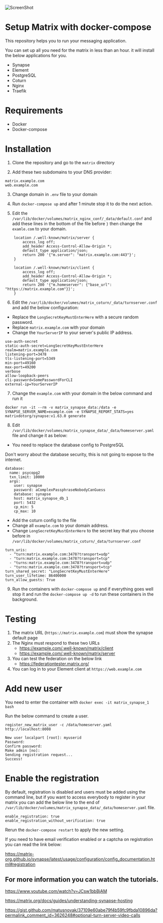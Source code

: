 ![ScreenShot](https://matrix.org/docs/guides/img/understanding-synapse-hosting-nginx.png)

# Setup Matrix with docker-compose

This repository helps you to run your messaging application.

You can set up all you need for the matrix in less than an hour. it will install the below applications for you.

- Synapse
- Element
- PostgreSQL
- Coturn
- Nginx
- Traefik

# Requirements

- Docker
- Docker-compose

# Installation
1. Clone the repository and go to the `matrix` directory

2. Add these two subdomains to your DNS provider:

```
matrix.example.com
web.example.com
```

3. Change domain in ``.env`` file to your domain

4. Run ``docker-compose up`` and after 1 minute stop it to do the next action.

5. Edit the `/var/lib/docker/volumes/matrix_nginx_conf/_data/default.conf` and add these lines in the bottom
   of the file before `}` then change the `examle.com` to your domain.

```
    location /.well-known/matrix/server {
        access_log off;
        add_header Access-Control-Allow-Origin *;
        default_type application/json;
        return 200 '{"m.server": "matrix.example.com:443"}';
    }

    location /.well-known/matrix/client {
        access_log off;
        add_header Access-Control-Allow-Origin *;
        default_type application/json;
        return 200 '{"m.homeserver": {"base_url": "https://matrix.example.com"}}';
    }
```


6. Edit the `/var/lib/docker/volumes/matrix_coturn/_data/turnserver.conf` and add the below configuration:

- Replace the `LongSecretKeyMustEnterHere` with a secure random password.
- Replace `matrix.example.com` with your domain
- Change the `YourServerIP` to your server's public IP address.

```
use-auth-secret
static-auth-secret=LongSecretKeyMustEnterHere
realm=matrix.example.com
listening-port=3478
tls-listening-port=5349
min-port=49160
max-port=49200
verbose
allow-loopback-peers
cli-password=SomePasswordForCLI
external-ip=YourServerIP
```

7. Change the `example.com` with your domain in the below command and run it
```
docker run -it --rm -v matrix_synapse_data:/data -e SYNAPSE_SERVER_NAME=example.com -e SYNAPSE_REPORT_STATS=yes matrixdotorg/synapse:v1.63.0 generate
```

8. Edit `/var/lib/docker/volumes/matrix_synapse_data/_data/homeserver.yaml` file and change it as below:

- You need to replace the database config to PostgreSQL

Don't worry about the database security, this is not going to expose to the internet.

```
database:
  name: psycopg2
  txn_limit: 10000
  args:
    user: synapse
    password: aComplexPassphraseNobodyCanGuess
    database: synapse
    host: matrix_synapse_db_1
    port: 5432
    cp_min: 5
    cp_max: 10
```

- Add the coturn config to the file
- Change all `example.com` to your domain address.
- Change `LongSecretKeyMustEnterHere` to the secret key that you choose before in `/var/lib/docker/volumes/matrix_coturn/_data/turnserver.conf`

```
turn_uris:
  - "turn:matrix.example.com:3478?transport=udp"
  - "turn:matrix.example.com:3478?transport=tcp"
  - "turns:matrix.example.com:3478?transport=udp"
  - "turns:matrix.example.com:3478?transport=tcp"
turn_shared_secret: "LongSecretKeyMustEnterHere"
turn_user_lifetime: 86400000
turn_allow_guests: True
```

9. Run the containers with `docker-compose up` and if everything goes well stop it
   and run the `docker-compose up -d` to run these containers in the background.

# Testing

1. The matrix URL (`https://matrix.example.com`) must show the synapse default page
2. The Nginx must respond to these two URLs
   - https://example.com/.well-known/matrix/client
   - https://example.com/.well-known/matrix/server
3. You can test the federation on the below link
   - https://federationtester.matrix.org/
4. You can log in to your Element client at `https://web.example.com`

# Add new user

You need to enter the container with `docker exec -it matrix_synapse_1 bash`

Run the below command to create a user.

```
register_new_matrix_user -c /data/homeserver.yaml http://localhost:8008

New user localpart [root]: myuserid 
Password: 
Confirm password: 
Make admin [no]: 
Sending registration request...
Success!
```

# Enable the registration

By default, registration is disabled and users must be added using the command line, but if you want to access
everybody to register in your matrix you can add the below line to the end of `/var/lib/docker/volumes/matrix_synapse_data/_data/homeserver.yaml` file.

```
enable_registration: true
enable_registration_without_verification: true
```

Rerun the `docker-compose restart` to apply the new setting.

If you need to have email verification enabled or a captcha on registration you can read the link below:

https://matrix-org.github.io/synapse/latest/usage/configuration/config_documentation.html#registration

## For more information you can watch the tutorials.

https://www.youtube.com/watch?v=JCsw1bbBjAM

https://matrix.org/docs/guides/understanding-synapse-hosting

https://gist.github.com/matusnovak/37109e60abe79f4b59fc9fbda10896da?permalink_comment_id=3626248#optional-turn-server-video-calls
